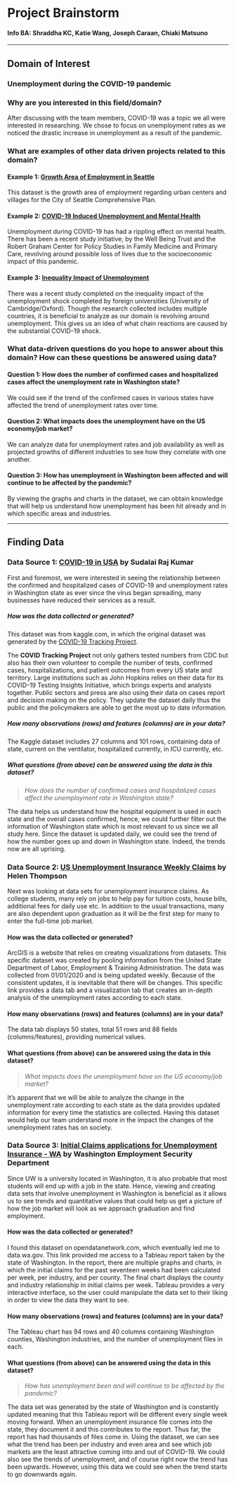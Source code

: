 # Project Brainstorm
#### Info BA: Shraddha KC, Katie Wang, Joseph Caraan, Chiaki Matsuno

***

## Domain of Interest
### Unemployment during the COVID-19 pandemic

### Why are you interested in this field/domain?
After discussing with the team members, COVID-19 was a topic we all were interested in researching. We chose to focus on unemployment rates as we noticed the drastic increase in unemployment as a result of the pandemic.

### What are examples of other data driven projects related to this domain?
#### Example 1: [Growth Area of Employment in Seattle](https://data.seattle.gov/Land-Base/Urban-Centers-and-Villages-Annual-Covered-Total-Em/tx2p-n544)
This dataset is the growth area of employment regarding urban centers and villages for the City of Seattle Comprehensive Plan.

#### Example 2: [COVID-19 Induced Unemployment and Mental Health](https://www.clickondetroit.com/news/national/2020/05/12/new-study-projects-68000-deaths-of-despair-among-americans-due-to-the-coronavirus-pandemic/)
Unemployment during COVID-19 has had a rippling effect on mental health. There has been a recent study initiative, by the Well Being Trust and the Robert Graham Center for Policy Studies in Family Medicine and Primary Care, revolving around possible loss of lives due to the socioeconomic impact of this pandemic.  

#### Example 3: [Inequality Impact of Unemployment](https://drive.google.com/file/d/1JYI4bzQ5ytmml_Vct8o-Zw7BqRsHKzsq/view)
There was a recent study completed on the inequality impact of the unemployment shock completed by foreign universities (University of Cambridge/Oxford). Though the research collected includes multiple countries, it is beneficial to analyze as our domain is revolving around unemployment. This gives us an idea of what chain reactions are caused by the substantial COVID-19 shock.

### What data-driven questions do you hope to answer about this domain? How can these questions be answered using data?

#### Question 1: How does the number of confirmed cases and hospitalized cases affect the unemployment rate in Washington state?
We could see if the trend of the confirmed cases in various states have affected the trend of unemployment rates over time.

#### Question 2: What impacts does the unemployment have on the US economy/job market?
We can analyze data for unemployment rates and job availability as well as projected growths of different industries to see how they correlate with one another.

#### Question 3: How has unemployment in Washington been affected and will continue to be affected by the pandemic?
By viewing the graphs and charts in the dataset, we can obtain knowledge that will help us understand how unemployment has been hit already and in which specific areas and industries.

***

## Finding Data
### Data Source 1: [COVID-19 in USA](https://www.kaggle.com/sudalairajkumar/covid19-in-usa/?select=us_states_covid19_daily.csv) by Sudalai Raj Kumar

First and foremost, we were interested in seeing the relationship between the confirmed and hospitalized cases of COVID-19 and unemployment rates in Washington state as ever since the virus began spreading, many businesses have reduced their services as a result.

##### How was the data collected or generated?
This dataset was from kaggle.com, in which the original dataset was generated by the [COVID-19 Tracking Project](https://covidtracking.com/).  

The **COVID Tracking Project** not only gathers tested numbers from CDC but also has their own volunteer to compile the number of tests, confirmed cases, hospitalizations, and patient outcomes from every US state and territory. Large institutions such as John Hopkins relies on their data for its COVID-19 Testing Insights Initiative, which brings experts and analysts together. Public sectors and press are also using their data on cases report and decision making on the policy. They update the dataset daily thus the public and the policymakers are able to get the most up to date information.

##### How many observations (rows) and features (columns) are in your data?
The Kaggle dataset includes 27 columns and 101 rows, containing data of state, current on the ventilator, hospitalized currently, in ICU currently, etc.

##### What questions (from above) can be answered using the data in this dataset?

> *How does the number of confirmed cases and hospitalized cases affect the unemployment rate in Washington state?*

The data helps us understand how the hospital equipment is used in each state and the overall cases confirmed, hence, we could further filter out the information of Washington state which is most relevant to us since we all study here. Since the dataset is updated daily, we could see the trend of how the number goes up and down in Washington state. Indeed, the trends now are all uprising.

### Data Source 2: [US Unemployment Insurance Weekly Claims](https://www.arcgis.com/home/item.html?id=b2286e8d03a74206809252a788f35b52&view=list#data) by Helen Thompson

Next was looking at data sets for unemployment insurance claims. As college students, many rely on jobs to help pay for tuition costs, house bills, additional fees for daily use etc. In addition to the usual transactions, many are also dependent upon graduation as it will be the first step for many to enter the full-time job market.

#### How was the data collected or generated?
ArcGIS is a website that relies on creating visualizations from datasets. This specific dataset was created by pooling information from the United State Department of Labor, Employment & Training Administration. The data was collected from 01/01/2020 and is being updated weekly. Because of the consistent updates, it is inevitable that there will be changes. This specific link provides a data tab and a visualization tab that creates an in-depth analysis of the unemployment rates according to each state.

#### How many observations (rows) and features (columns) are in your data?
The data tab displays 50 states, total 51 rows and 88 fields (columns/features), providing numerical values.

#### What questions (from above) can be answered using the data in this dataset?
> *What impacts does the unemployment have on the US economy/job market?*

It’s apparent that we will be able to analyze the change in the unemployment rate according to each state as the data provides updated information for every time the statistics are collected. Having this dataset would help our team understand more in the impact the changes of the unemployment rates has on society.

### Data Source 3: [Initial Claims applications for Unemployment Insurance - WA](https://public.tableau.com/profile/jeff.robinson#!/vizhome/InitialClaimsapplicationsforUnempIoymentInsurance-WA_ETA539-/Story1) by Washington Employment Security Department

Since UW is a university located in Washington, it is also probable that most students will end up with a job in the state. Hence, viewing and creating data sets that involve unemployment in Washington is beneficial as it allows us to see trends and quantitative values that could help us get a picture of how the job market will look as we approach graduation and find employment.

#### How was the data collected or generated?
I found this dataset on opendatanetwork.com, which eventually led me to data.wa.gov. This link provided me access to a Tableau report taken by the state of Washington. In the report, there are multiple graphs and charts, in which the initial claims for the past seventeen weeks had been calculated per week, per industry, and per county. The final chart displays the county and industry relationship in initial claims per week. Tableau provides a very interactive interface, so the user could manipulate the data set to their liking in order to view the data they want to see.

#### How many observations (rows) and features (columns) are in your data?
The Tableau chart has 94 rows and 40 columns containing Washington counties, Washington industries, and the number of unemployment files in each.

#### What questions (from above) can be answered using the data in this dataset?
> *How has unemployment been and will continue to be affected by the pandemic?*

The data set was generated by the state of Washington and is constantly updated meaning that this Tableau report will be different every single week moving forward. When an unemployment insurance file comes into the state, they document it and this contributes to the report. Thus far, the report has had thousands of files come in. Using the dataset, we can see what the trend has been per industry and even area and see which job markets are the least attractive coming into and out of COVID-19. We could also see the trends of unemployment, and of course right now the trend has been upwards. However, using this data we could see when the trend starts to go downwards again.
